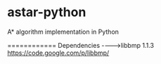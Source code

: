astar-python
============

A* algorithm implementation in Python

============
Dependencies
---->libbmp 1.1.3
        https://code.google.com/p/libbmp/

